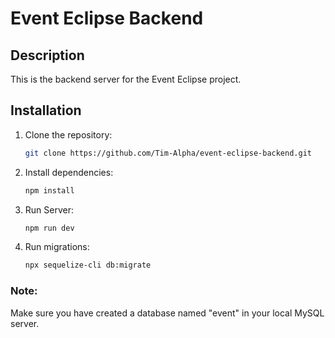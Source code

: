 # Event Eclipse Backend

## Description
This is the backend server for the Event Eclipse project.

## Installation
1. Clone the repository:
   ```bash
   git clone https://github.com/Tim-Alpha/event-eclipse-backend.git
   ```
   
2. Install dependencies:
   ```bash
   npm install
   ```

3. Run Server:
   ```bash
   npm run dev
   ```

4. Run migrations:
   ```bash
   npx sequelize-cli db:migrate
   ```

### Note: 
Make sure you have created a database named "event" in your local MySQL server.
